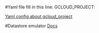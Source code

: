 #Yaml file
fill in this line: GCLOUD_PROJECT: <your-project-id>

[Yaml config about gcloud_project](https://cloud.google.com/appengine/docs/flexible/nodejs/using-cloud-datastore)


#Datastore emulator
[Docs](https://cloud.google.com/datastore/docs/tools/datastore-emulator)
